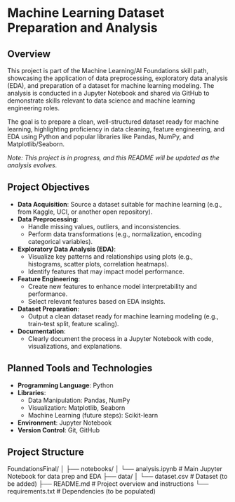 # Machine Learning Dataset Preparation and Analysis

## Overview
This project is part of the Machine Learning/AI Foundations skill path, showcasing the application of data preprocessing, exploratory data analysis (EDA), and preparation of a dataset for machine learning modeling. The analysis is conducted in a Jupyter Notebook and shared via GitHub to demonstrate skills relevant to data science and machine learning engineering roles.

The goal is to prepare a clean, well-structured dataset ready for machine learning, highlighting proficiency in data cleaning, feature engineering, and EDA using Python and popular libraries like Pandas, NumPy, and Matplotlib/Seaborn.

*Note: This project is in progress, and this README will be updated as the analysis evolves.*

## Project Objectives
- **Data Acquisition**: Source a dataset suitable for machine learning (e.g., from Kaggle, UCI, or another open repository).
- **Data Preprocessing**:
  - Handle missing values, outliers, and inconsistencies.
  - Perform data transformations (e.g., normalization, encoding categorical variables).
- **Exploratory Data Analysis (EDA)**:
  - Visualize key patterns and relationships using plots (e.g., histograms, scatter plots, correlation heatmaps).
  - Identify features that may impact model performance.
- **Feature Engineering**:
  - Create new features to enhance model interpretability and performance.
  - Select relevant features based on EDA insights.
- **Dataset Preparation**:
  - Output a clean dataset ready for machine learning modeling (e.g., train-test split, feature scaling).
- **Documentation**:
  - Clearly document the process in a Jupyter Notebook with code, visualizations, and explanations.

## Planned Tools and Technologies
- **Programming Language**: Python
- **Libraries**:
  - Data Manipulation: Pandas, NumPy
  - Visualization: Matplotlib, Seaborn
  - Machine Learning (future steps): Scikit-learn
- **Environment**: Jupyter Notebook
- **Version Control**: Git, GitHub

## Project Structure
FoundationsFinal/
│
├── notebooks/
│   └── analysis.ipynb        # Main Jupyter Notebook for data prep and EDA
├── data/
│   └── dataset.csv          # Dataset (to be added)
├── README.md                # Project overview and instructions
└── requirements.txt         # Dependencies (to be populated)
